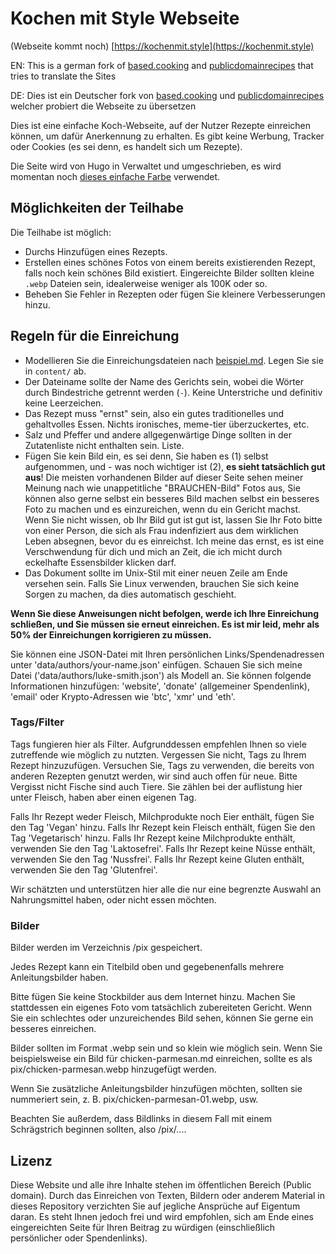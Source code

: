 # Kochen mit Style Webseite

(Webseite kommt noch)
[https://kochenmit.style](https://kochenmit.style)

EN: This is a german fork of [based.cooking](https://based.cooking/) and [publicdomainrecipes](https://publicdomainrecipes.com/) that tries to translate the Sites




DE: Dies ist ein Deutscher fork von [based.cooking](https://based.cooking/) und [publicdomainrecipes](https://publicdomainrecipes.com/) welcher probiert die Webseite zu übersetzen



Dies ist eine einfache Koch-Webseite, auf der Nutzer Rezepte einreichen können, um dafür Anerkennung zu erhalten.
Es gibt keine Werbung, Tracker oder Cookies (es sei denn, es handelt sich um Rezepte).

Die Seite wird von Hugo in Verwaltet und umgeschrieben, es wird momentan noch [dieses einfache Farbe](https://github.com/lukesmithxyz/lugov) verwendet.


## Möglichkeiten der Teilhabe
Die Teilhabe ist möglich:

- Durchs Hinzufügen eines Rezepts.
- Erstellen eines schönes Fotos von einem bereits existierenden Rezept, falls noch kein schönes Bild existiert. Eingereichte Bilder sollten kleine `.webp` Dateien sein, idealerweise weniger als 100K
    oder so.
- Beheben Sie Fehler in Rezepten oder fügen Sie kleinere Verbesserungen hinzu.

## Regeln für die Einreichung

- Modellieren Sie die Einreichungsdateien nach [beispiel.md](beispiel.md). Legen Sie sie in `content/` ab.
- Der Dateiname sollte der Name des Gerichts sein, wobei die Wörter durch Bindestriche getrennt werden
  (`-`). Keine Unterstriche und definitiv keine Leerzeichen.
- Das Rezept muss "ernst" sein, also ein gutes traditionelles und gehaltvolles Essen. Nichts
  ironisches, meme-tier überzuckertes, etc.
- Salz und Pfeffer und andere allgegenwärtige Dinge sollten in der Zutatenliste nicht enthalten sein.
  Liste.
- Fügen Sie kein Bild ein, es sei denn, Sie haben es (1) selbst aufgenommen, und - was noch wichtiger ist
  (2), **es sieht tatsächlich gut aus**! Die meisten vorhandenen Bilder auf dieser Seite sehen meiner Meinung nach
  wie unappetitliche "BRAUCHEN-Bild" Fotos aus, Sie können also gerne selbst ein besseres Bild machen
  selbst ein besseres Foto zu machen und es einzureichen, wenn du ein Gericht machst. Wenn Sie nicht wissen, ob Ihr Bild gut ist
  gut ist, lassen Sie Ihr Foto bitte von einer Person, die sich als Frau indenfiziert aus dem wirklichen Leben absegnen, bevor
  du es einreichst. Ich meine das ernst, es ist eine Verschwendung für dich und mich an Zeit,
   die ich micht durch eckelhafte Essensbilder klicken darf.
- Das Dokument sollte im Unix-Stil mit einer neuen Zeile am Ende versehen sein.
 Falls Sie Linux verwenden, brauchen Sie sich keine Sorgen zu machen, da dies automatisch geschieht.

**Wenn Sie diese Anweisungen nicht befolgen, werde ich Ihre Einreichung schließen, und Sie müssen sie erneut einreichen. Es ist mir leid, mehr als 50% der Einreichungen korrigieren zu müssen.**

Sie können eine JSON-Datei mit Ihren persönlichen Links/Spendenadressen unter 'data/authors/your-name.json' einfügen. Schauen Sie sich meine Datei ('data/authors/luke-smith.json') als Modell an. Sie können folgende Informationen hinzufügen: 'website', 'donate' (allgemeiner Spendenlink), 'email' oder Krypto-Adressen wie 'btc', 'xmr' und 'eth'.

### Tags/Filter

Tags fungieren hier als Filter. Aufgrunddessen empfehlen Ihnen so viele zutreffende wie möglich zu nutzten.
Vergessen Sie nicht, Tags zu Ihrem Rezept hinzuzufügen. Versuchen Sie, Tags zu verwenden, die bereits von anderen Rezepten genutzt werden, wir sind auch offen für neue.
Bitte Vergisst nicht Fische sind auch Tiere. Sie zählen bei der auflistung hier unter Fleisch, haben aber einen eigenen Tag.

Falls Ihr Rezept weder Fleisch, Milchprodukte noch Eier enthält, fügen Sie den Tag 'Vegan' hinzu.
Falls Ihr Rezept kein Fleisch enthält, fügen Sie den Tag 'Vegetarisch' hinzu.
Falls Ihr Rezept keine Milchprodukte enthält, verwenden Sie den Tag 'Laktosefrei'.
Falls Ihr Rezept keine Nüsse enthält, verwenden Sie den Tag 'Nussfrei'.
Falls Ihr Rezept keine Gluten enthält, verwenden Sie den Tag 'Glutenfrei'.

Wir schätzten und unterstützen hier alle die nur eine begrenzte Auswahl an Nahrungsmittel haben, oder nicht essen möchten.


### Bilder

Bilder werden im Verzeichnis /pix gespeichert.

Jedes Rezept kann ein Titelbild oben und gegebenenfalls mehrere Anleitungsbilder haben.

Bitte fügen Sie keine Stockbilder aus dem Internet hinzu. Machen Sie 
stattdessen ein eigenes Foto vom tatsächlich zubereiteten Gericht.
 Wenn Sie ein schlechtes oder unzureichendes Bild sehen, können Sie gerne ein besseres einreichen.

Bilder sollten im Format .webp sein und so klein wie möglich sein.
 Wenn Sie beispielsweise ein Bild für chicken-parmesan.md einreichen,
  sollte es als pix/chicken-parmesan.webp hinzugefügt werden.

Wenn Sie zusätzliche Anleitungsbilder hinzufügen möchten,
 sollten sie nummeriert sein, z. B. pix/chicken-parmesan-01.webp, usw.

Beachten Sie außerdem, dass Bildlinks in diesem Fall mit einem Schrägstrich beginnen sollten, also /pix/....

## Lizenz

Diese Website und alle ihre Inhalte stehen im öffentlichen Bereich (Public domain).
 Durch das Einreichen von Texten, Bildern oder anderem Material in dieses
 Repository verzichten Sie auf jegliche Ansprüche auf Eigentum daran. 
 Es steht Ihnen jedoch frei und wird empfohlen, sich am Ende eines 
 eingereichten Seite für Ihren Beitrag zu würdigen
 (einschließlich persönlicher oder Spendenlinks).
